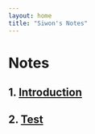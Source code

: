 ```yaml
---
layout: home
title: "Siwon's Notes"
---
```

# Notes

## 1. [Introduction](#introduction)
## 2. [Test](/example/example.pdf)
